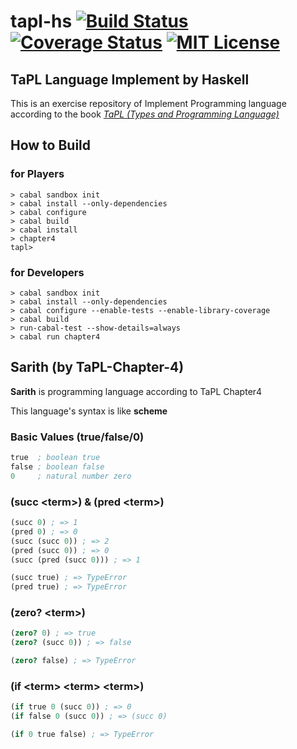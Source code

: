 # tapl-hs [![Build Status](http://img.shields.io/travis/VoQn/tapl-hs.svg?style=flat-square)](https://travis-ci.org/VoQn/tapl-hs) [![Coverage Status](https://img.shields.io/coveralls/VoQn/tapl-hs.svg?style=flat-square)](https://coveralls.io/r/VoQn/tapl-hs?branch=master) [![MIT License](http://img.shields.io/badge/license-MIT-brightgreen.svg?style=flat-square)](https://tldrlegal.com/license/mit-license)

## TaPL Language Implement by Haskell

This is an exercise repository of Implement Programming language according to the book [_TaPL (Types and Programming Language)_](http://www.cis.upenn.edu/~bcpierce/tapl/)

## How to Build

### for Players
```shell
> cabal sandbox init
> cabal install --only-dependencies
> cabal configure
> cabal build
> cabal install
> chapter4
tapl>
```

### for Developers
```shell
> cabal sandbox init
> cabal install --only-dependencies
> cabal configure --enable-tests --enable-library-coverage
> cabal build
> run-cabal-test --show-details=always
> cabal run chapter4
```

## Sarith (by TaPL-Chapter-4)
**Sarith** is programming language according to TaPL Chapter4

This language's syntax is like __scheme__
### Basic Values (true/false/0)
```scheme
true  ; boolean true
false ; boolean false
0     ; natural number zero
```

### (succ &lt;term&gt;) & (pred &lt;term&gt;)
```scheme
(succ 0) ; => 1
(pred 0) ; => 0
(succ (succ 0)) ; => 2
(pred (succ 0)) ; => 0
(succ (pred (succ 0))) ; => 1

(succ true) ; => TypeError
(pred true) ; => TypeError
```

### (zero? &lt;term&gt;)
```scheme
(zero? 0) ; => true
(zero? (succ 0)) ; => false

(zero? false) ; => TypeError
```

### (if &lt;term&gt; &lt;term&gt; &lt;term&gt;)
```scheme
(if true 0 (succ 0)) ; => 0
(if false 0 (succ 0)) ; => (succ 0)

(if 0 true false) ; => TypeError
```
